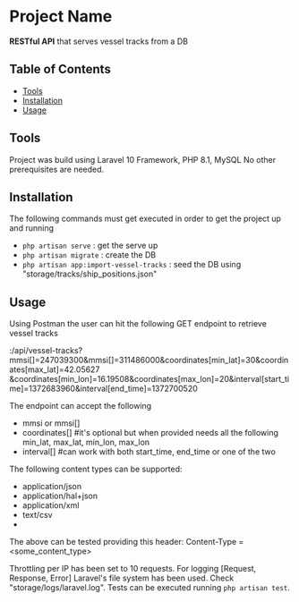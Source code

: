 # Project Name

**RESTful API** that serves vessel tracks from a DB 

## Table of Contents

- [Tools](#tools)
- [Installation](#installation)
- [Usage](#usage)


## Tools

Project was build using Laravel 10 Framework, PHP 8.1, MySQL
No other prerequisites are needed.

## Installation

The following commands must get executed in order to get the project up and running
- `php artisan serve` : get the serve up
- `php artisan migrate` : create the DB
- `php artisan app:import-vessel-tracks` : seed the DB using "storage/tracks/ship_positions.json"

## Usage

Using Postman the user can hit the following GET endpoint to retrieve vessel tracks

<url>:<port>/api/vessel-tracks?mmsi[]=247039300&mmsi[]=311486000&coordinates[min_lat]=30&coordinates[max_lat]=42.05627
    &coordinates[min_lon]=16.19508&coordinates[max_lon]=20&interval[start_time]=1372683960&interval[end_time]=1372700520

The endpoint can accept the following
- mmsi or mmsi[]
- coordinates[] #it's optional but when provided needs all the following min_lat, max_lat, min_lon, max_lon
- interval[] #can work with both start_time, end_time or one of the two 

The following content types can be supported:
- application/json
- application/hal+json
- application/xml
- text/csv
- 
The above can be tested providing this header: Content-Type = <some_content_type> 

Throttling per IP has been set to 10 requests.
For logging [Request, Response, Error] Laravel's file system has been used. Check "storage/logs/laravel.log".
Tests can be executed running `php artisan test`.
